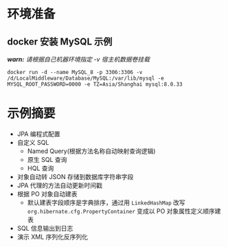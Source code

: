 # 环境准备

## docker 安装 MySQL 示例

***warn:** 请根据自己机器环境指定 -v 宿主机数据卷挂载*

```
docker run -d --name MySQL_8 -p 3306:3306 -v /d/LocalMiddleware/Database/MySQL:/var/lib/mysql -e MYSQL_ROOT_PASSWORD=0000 -e TZ=Asia/Shanghai mysql:8.0.33
```

# 示例摘要

- JPA 编程式配置
- 自定义 SQL
    - Named Query(根据方法名称自动映射查询逻辑)
    - 原生 SQL 查询
    - HQL 查询
- 对象自动转 JSON 存储到数据库字符串字段
- JPA 代理的方法自动更新时间戳
- 根据 PO 对象自动建表
    - 默认建表字段顺序是字典排序，通过用 `LinkedHashMap` 改写 `org.hibernate.cfg.PropertyContainer` 变成以 PO 对象属性定义顺序建表
- SQL 信息输出到日志
- 演示 XML 序列化反序列化
